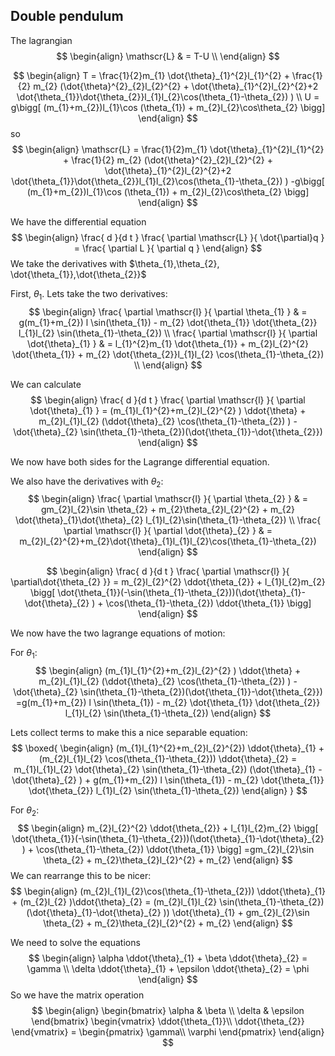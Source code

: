 ## Double pendulum

The lagrangian
$$
\begin{align}
\mathscr{L}  & =  T-U \\
\end{align}
$$

$$
\begin{align}
T = \frac{1}{2}m_{1} \dot{\theta}_{1}^{2}l_{1}^{2} + \frac{1}{2} m_{2} (\dot{\theta}^{2}_{2}l_{2}^{2} + \dot{\theta}_{1}^{2}l_{2}^{2}+2 \dot{\theta_{1}}\dot{\theta_{2}}l_{1}l_{2}\cos(\theta_{1}-\theta_{2}) ) \\
U = g\bigg[ (m_{1}+m_{2})l_{1}\cos (\theta_{1}) + m_{2}l_{2}\cos\theta_{2} \bigg] 
\end{align}
$$
so
$$
\begin{align}
\mathscr{L}  = \frac{1}{2}m_{1} \dot{\theta}_{1}^{2}l_{1}^{2} + \frac{1}{2} m_{2} (\dot{\theta}^{2}_{2}l_{2}^{2} + \dot{\theta}_{1}^{2}l_{2}^{2}+2 \dot{\theta_{1}}\dot{\theta_{2}}l_{1}l_{2}\cos(\theta_{1}-\theta_{2}) ) -g\bigg[ (m_{1}+m_{2})l_{1}\cos (\theta_{1}) + m_{2}l_{2}\cos\theta_{2} \bigg] 
\end{align}
$$

We have the differential equation
$$
\begin{align}
\frac{ d }{d t } \frac{ \partial \mathscr{L}  }{ \dot{\partial}q }  = \frac{ \partial L }{ \partial q } 
\end{align}
$$
We take the derivatives with $\theta_{1},\theta_{2}, \dot{\theta_{1}},\dot{\theta_{2}}$

First, $\theta_{1}$. Lets take the two derivatives:
$$
\begin{align}
\frac{ \partial \mathscr{l}  }{ \partial \theta_{1} }  & = g(m_{1}+m_{2}) l \sin(\theta_{1}) - m_{2} \dot{\theta_{1}} \dot{\theta_{2}} l_{1}l_{2} \sin(\theta_{1}-\theta_{2})  \\
\frac{ \partial \mathscr{l} }{ \partial \dot{\theta}_{1} }  & = l_{1}^{2}m_{1} \dot{\theta_{1}} + m_{2}l_{2}^{2} \dot{\theta_{1}} + m_{2} \dot{\theta_{2}}l_{1}l_{2} \cos(\theta_{1}-\theta_{2})  \\
\end{align}
$$




We can calculate
$$
\begin{align}
\frac{ d }{d t } \frac{ \partial \mathscr{l}  }{ \partial \dot{\theta}_{1}  } = (m_{1}l_{1}^{2}+m_{2}l_{2}^{2} ) \ddot{\theta} + m_{2}l_{1}l_{2} (\ddot{\theta}_{2} \cos(\theta_{1}-\theta_{2}) ) - \dot{\theta}_{2} \sin(\theta_{1}-\theta_{2})(\dot{\theta_{1}}-\dot{\theta_{2}}) 
\end{align}
$$

We now have both sides for the Lagrange differential equation.

We also have the derivatives with $\theta_{2}$:
$$
\begin{align}
\frac{ \partial \mathscr{l}  }{ \partial \theta_{2} }  & = gm_{2}l_{2}\sin \theta_{2} + m_{2}\theta_{2}l_{2}^{2} + m_{2} \dot{\theta}_{1}\dot{\theta}_{2} l_{1}l_{2}\sin(\theta_{1}-\theta_{2}) \\
\frac{ \partial \mathscr{l}  }{ \partial \dot{\theta}_{2}  }  & = m_{2}l_{2}^{2}+m_{2}\dot{\theta}_{1}l_{1}l_{2}\cos(\theta_{1}-\theta_{2}) 
\end{align}
$$

$$
\begin{align}
\frac{ d }{d t } \frac{ \partial \mathscr{l}  }{ \partial\dot{\theta_{2} }} = m_{2}l_{2}^{2} \ddot{\theta_{2}} + l_{1}l_{2}m_{2} \bigg[ \dot{\theta_{1}}(-\sin(\theta_{1}-\theta_{2}))(\dot{\theta}_{1}-\dot{\theta}_{2} ) + \cos(\theta_{1}-\theta_{2}) \ddot{\theta_{1}} \bigg]  
\end{align}
$$


We now have the two lagrange equations of motion:

For $\theta_{1}$:
$$
\begin{align}
(m_{1}l_{1}^{2}+m_{2}l_{2}^{2} ) \ddot{\theta} + m_{2}l_{1}l_{2} (\ddot{\theta}_{2} \cos(\theta_{1}-\theta_{2}) ) - \dot{\theta}_{2} \sin(\theta_{1}-\theta_{2})(\dot{\theta_{1}}-\dot{\theta_{2}}) =g(m_{1}+m_{2}) l \sin(\theta_{1}) - m_{2} \dot{\theta_{1}} \dot{\theta_{2}} l_{1}l_{2} \sin(\theta_{1}-\theta_{2})
\end{align}
$$

Lets collect terms to make this a nice separable equation:
$$
\boxed{
\begin{align}
(m_{1}l_{1}^{2}+m_{2}l_{2}^{2}) \ddot{\theta}_{1} + (m_{2}l_{1}l_{2} \cos(\theta_{1}-\theta_{2})) \ddot{\theta}_{2} =   m_{1}l_{1}l_{2} \dot{\theta}_{2} \sin(\theta_{1}-\theta_{2}) (\dot{\theta}_{1} - \dot{\theta}_{2} ) + g(m_{1}+m_{2}) l \sin(\theta_{1}) - m_{2} \dot{\theta_{1}} \dot{\theta_{2}} l_{1}l_{2} \sin(\theta_{1}-\theta_{2})
\end{align}
}
$$



For $\theta_{2}$:
$$
\begin{align}
m_{2}l_{2}^{2} \ddot{\theta_{2}} + l_{1}l_{2}m_{2} \bigg[ \dot{\theta_{1}}(-\sin(\theta_{1}-\theta_{2}))(\dot{\theta}_{1}-\dot{\theta}_{2} ) + \cos(\theta_{1}-\theta_{2}) \ddot{\theta_{1}} \bigg]  =gm_{2}l_{2}\sin \theta_{2} + m_{2}\theta_{2}l_{2}^{2} + m_{2}
\end{align}
$$
We can rearrange this to be nicer:
$$
\begin{align}
(m_{2}l_{1}l_{2}\cos(\theta_{1}-\theta_{2})) \ddot{\theta}_{1} + (m_{2}l_{2}  )\ddot{\theta}_{2} = (m_{2}l_{1}l_{2} \sin(\theta_{1}-\theta_{2}) (\dot{\theta}_{1}-\dot{\theta}_{2} )) \dot{\theta}_{1} + gm_{2}l_{2}\sin \theta_{2} + m_{2}\theta_{2}l_{2}^{2} + m_{2}
\end{align}
$$


We need to solve the equations
$$
\begin{align}
\alpha \ddot{\theta}_{1} + \beta \ddot{\theta}_{2} = \gamma \\
\delta \ddot{\theta}_{1} + \epsilon \ddot{\theta}_{2} = \phi
\end{align}
$$
So we have the matrix operation
$$
\begin{align}
\begin{bmatrix}
\alpha & \beta \\
\delta  &  \epsilon
\end{bmatrix} \begin{vmatrix}
\ddot{\theta_{1}}\\ \ddot{\theta_{2}}
\end{vmatrix} = \begin{pmatrix}
\gamma\\ \varphi 
\end{pmatrix}
\end{align}
$$

